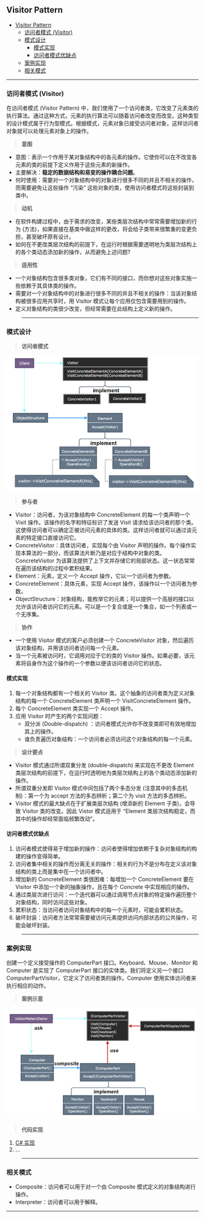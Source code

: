 ## Visitor Pattern

- [Visitor Pattern](#visitor-pattern)
	- [访问者模式 (Visitor)](#访问者模式-visitor)
	- [模式设计](#模式设计)
		- [模式实现](#模式实现)
		- [访问者模式优缺点](#访问者模式优缺点)
	- [案例实现](#案例实现)
	- [相关模式](#相关模式)

---
### 访问者模式 (Visitor)

在访问者模式 (Visitor Pattern) 中，我们使用了一个访问者类，它改变了元素类的执行算法。通过这种方式，元素的执行算法可以随着访问者改变而改变。这种类型的设计模式属于行为型模式。根据模式，元素对象已接受访问者对象，这样访问者对象就可以处理元素对象上的操作。

> **意图**

- 意图：表示一个作用于某对象结构中的各元素的操作。它使你可以在不改变各元素的类的前提下定义作用于这些元素的新操作。
- 主要解决：**稳定的数据结构和易变的操作耦合问题**。
- 何时使用：需要对一个对象结构中的对象进行很多不同的并且不相关的操作，而需要避免让这些操作 “污染” 这些对象的类，使用访问者模式将这些封装到类中。

> **动机**

- 在软件构建过程中，由于需求的改变，某些类层次结构中常常需要增加新的行为 (方法)，如果直接在基类中做这样的更改，将会给子类带来很繁重的变更负担，甚至破坏原有设计。
- 如何在不更改类层次结构的前提下，在运行时根据需要透明地为类层次结构上的各个类动态添加新的操作，从而避免上述问题?

> **适用性**

- 一个对象结构包含很多类对象，它们有不同的接口，而你想对这些对象实施一些依赖于其具体类的操作。
- 需要对一个对象结构中的对象进行很多不同的并且不相关的操作：当该对象结构被很多应用共享时，用 Visitor 模式让每个应用仅包含需要用到的操作。
- 定义对象结构的类很少改变，但经常需要在此结构上定义新的操作。
  
>---
### 模式设计

> **访问者模式**

  ![访问者模式](img/访问者模式设计.png)

> **参与者**

- Visitor：访问者，为该对象结构中 ConcreteElement 的每一个类声明一个 Visit 操作。该操作的名字和特征标识了发送 Visit 请求给该访问者的那个类。这使得访问者可以确定正被访问元素的具体的类。这样访问者就可以通过该元素的特定接口直接访问它。
- ConcreteVisitor：具体访问者，实现每个由 Visitor 声明的操作。每个操作实现本算法的一部分，而该算法片断乃是对应于结构中对象的类。ConcreteVisitor 为该算法提供了上下文并存储它的局部状态。这一状态常常在遍历该结构的过程中累积结果。
- Element：元素，定义一个 Accept 操作，它以一个访问者为参数。
- ConcreteElement：具体元素，实现 Accept 操作，该操作以一个访问者为参数。
- ObjectStructure：对象结构，能枚举它的元素；可以提供一个高层的接口以允许该访问者访问它的元素。可以是一个复合或是一个集合，如一个列表或一个无序集。

> **协作**

- 一个使用 Visitor 模式的客户必须创建一个 ConcreteVisitor 对象，然后遍历该对象结构，并用该访问者访问每一个元素。
- 当一个元素被访问时，它调用对应于它的类的 Visitor 操作。如果必要，该元素将自身作为这个操作的一个参数以便该访问者访问它的状态。

#### 模式实现

1. 每一个对象结构都有一个相关的 Visitor 类。这个抽象的访问者类为定义对象结构的每一个 ConcreteElement 类声明一个 VisitConcreteElement 操作。
2. 每个 ConcreteElement 类实现一个 Accept 操作。
3. 应用 Visitor 时产生的两个实现问题：
   - 双分派 (Double-dispatch) ：访问者模式允许你不改变类即可有效地增加其上的操作。
   - 谁负责遍历对象结构：一个访问者必须访问这个对象结构的每一个元素。

> **设计要点**

- Visitor 模式通过所谓双重分发 (double-dispatch) 来实现在不更改 Element 类层次结构的前提下，在运行时透明地为类层次结构上的各个类动态添加新的操作。
- 所谓双重分发即 Visitor 模式中间包括了两个多态分发 (注意其中的多态机制)：第一个为 accept 方法的多态辨析；第二个为 visit 方法的多态辨析。
- Visitor 模式的最大缺点在于扩展类层次结构 (增添新的 Element 子类)，会导致 Visitor 类的改变。因此 Vistor 模式适用于 “Element 类层次结构稳定，而其中的操作却经常面临频繁改动”。

#### 访问者模式优缺点

1. 访问者模式使得易于增加新的操作：访问者使得增加依赖于复杂对象结构的构建的操作变得简单。
2. 访问者集中相关的操作而分离无关的操作：相关的行为不是分布在定义该对象结构的类上而是集中在一个访问者中。
3. 增加新的 ConcreteElement 类很困难：每增加一个 ConcreteElement 要在 Visitor 中添加一个新的抽象操作，且在每个 Concrete 中实现相应的操作。
4. 通过类层次进行访问：一个迭代器可以通过调用节点对象的特定操作遍历整个对象结构，同时访问这些对象。
5. 累积状态：当访问者访问对象结构中的每一个元素时，可能会累积状态。
6. 破坏封装：访问者方法常常需要被访问元素提供访问内部状态的公共操作，可能会破坏封装。

>---
### 案例实现

创建一个定义接受操作的 ComputerPart 接口。Keyboard、Mouse、Monitor 和 Computer 是实现了 ComputerPart 接口的实体类。我们将定义另一个接口 ComputerPartVisitor，它定义了访问者类的操作。Computer 使用实体访问者来执行相应的动作。

> **案例示意**

  ![案例](img/访问者模式案例.png)

> **代码实现**

1. [C# 实现](../../_DP_04_程序参考/DesignPatterns%20For%20CSharp/Behavioral%20Patterns/Visitor/Visitor.cs)
2. ...

>---
### 相关模式

- Composite：访问者可以用于对一个由 Composite 模式定义的对象结构进行操作。
- Interpreter：访问者可以用于解释。

---